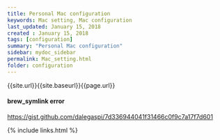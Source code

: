 ```yaml
---
title: Personal Mac configuration
keywords: Mac setting, Mac configuration 
last_updated: January 15, 2018
created : January 15, 2018
tags: [configuration]
summary: "Personal Mac configuration"
sidebar: mydoc_sidebar
permalink: Mac_setting.html
folder: configuration
---
```


{{site.url}}{{site.baseurl}}{{page.url}}


#### brew_symlink error
https://gist.github.com/dalegaspi/7d336944041f31466c0f9c7a17f7d601

{% include links.html %}

